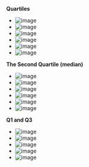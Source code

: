 **Quartiles**
- ![image](https://github.com/user-attachments/assets/6b152edb-9a7c-4fcc-a300-db077110c804)
- ![image](https://github.com/user-attachments/assets/0f694c41-fb17-46bd-8d98-96e45751dffe)
- ![image](https://github.com/user-attachments/assets/e40b8a3a-2740-4ca0-8bcf-2953a8fe8d9d)
- ![image](https://github.com/user-attachments/assets/47d76394-c796-48d6-af2e-b1875e837739)
- ![image](https://github.com/user-attachments/assets/7738ff7a-6963-4d6a-a1a5-af598fed42ea)
- ![image](https://github.com/user-attachments/assets/f25cc585-f47d-4c94-806d-486b1393a4db)

**The Second Quartile (median)**
- ![image](https://github.com/user-attachments/assets/6194ee53-57e9-4483-aab5-3f5fe8d2fe2d)
- ![image](https://github.com/user-attachments/assets/620992eb-ad68-4e56-9fd4-3c51b410014e)
- ![image](https://github.com/user-attachments/assets/fae47711-6564-47d9-b42b-39d9f37acc3d)
- ![image](https://github.com/user-attachments/assets/37e09eba-d3e5-41c9-ad4d-34826b0b1a23)
- ![image](https://github.com/user-attachments/assets/3aaca06b-afe6-46fd-9325-59b43b6f19c6)
- ![image](https://github.com/user-attachments/assets/4a1e0faa-464f-45e1-8c8e-aa7e00841104)

**Q1 and Q3**
- ![image](https://github.com/user-attachments/assets/62e34c4f-3b24-4109-adb0-49dbe7156f6b)
- ![image](https://github.com/user-attachments/assets/dfd992b3-8878-4758-b1ab-a7d24d85dba2)
- ![image](https://github.com/user-attachments/assets/0f7d4b5e-502b-4d97-8e45-2661568383bc)
- ![image](https://github.com/user-attachments/assets/832ae4e0-03f8-4ea4-8954-0076796e450d)
- ![image](https://github.com/user-attachments/assets/36f5c95a-95cd-4df1-bbbd-5d9e45ddf9de)

